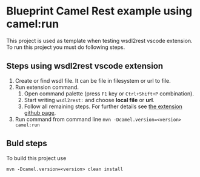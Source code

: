 # Blueprint Camel Rest example using camel:run

This project is used as template when testing wsdl2rest vscode
extension. To run this project you must do following steps.

## Steps using wsdl2rest vscode extension

1. Create or find wsdl file. It can be file in filesystem or url to file.
2. Run extension command.
    1. Open command palette (press `F1` key or `Ctrl+Shift+P` combination).
    2. Start writing `wsdl2rest:` and choose **local file** or **url**.
    3. Follow all remaining steps. For further details see [the extension github page][wsdl2rest].
3. Run command from command line `mvn -Dcamel.version=<version> camel:run`


## Buld steps

To build this project use

`mvn -Dcamel.version=<version> clean install`

[wsdl2rest]: https://github.com/camel-tooling/vscode-wsdl2rest
